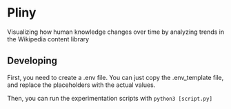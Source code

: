 # Pliny

Visualizing how human knowledge changes over time by analyzing trends in the Wikipedia content library

## Developing

First, you need to create a .env file. You can just copy the .env_template file, and replace the placeholders with the actual values.

Then, you can run the experimentation scripts with `python3 [script.py]`
